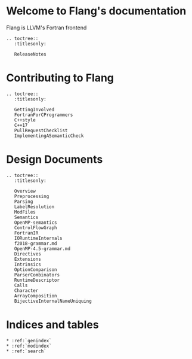 # Welcome to Flang's documentation

Flang is LLVM's Fortran frontend

```eval_rst
.. toctree::
   :titlesonly:

   ReleaseNotes
```

# Contributing to Flang

```eval_rst
.. toctree::
   :titlesonly:

   GettingInvolved
   FortranForCProgrammers
   C++style
   C++17
   PullRequestChecklist
   ImplementingASemanticCheck
```

# Design Documents

```eval_rst
.. toctree::
   :titlesonly:

   Overview
   Preprocessing
   Parsing
   LabelResolution
   ModFiles
   Semantics
   OpenMP-semantics
   ControlFlowGraph
   FortranIR
   IORuntimeInternals
   f2018-grammar.md
   OpenMP-4.5-grammar.md
   Directives
   Extensions
   Intrinsics
   OptionComparison
   ParserCombinators
   RuntimeDescriptor
   Calls
   Character
   ArrayComposition
   BijectiveInternalNameUniquing
```

# Indices and tables

```eval_rst
* :ref:`genindex`
* :ref:`modindex`
* :ref:`search`
```
